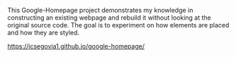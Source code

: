 This Google-Homepage project demonstrates my knowledge in constructing an existing webpage and rebuild it without looking at the original source code. The goal is to experiment on how elements are placed and how they are styled. 

https://jcsegovia1.github.io/google-homepage/
